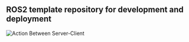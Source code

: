 
## ROS2 template repository for development and deployment

![Action Between Server-Client](https://design.ros2.org/img/actions/interaction_overview.png)
